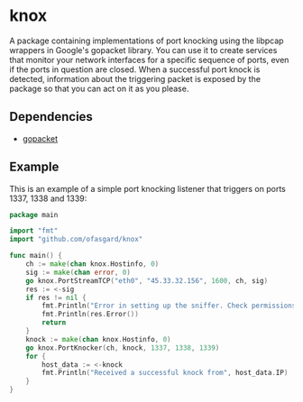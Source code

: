 # knox

A package containing implementations of port knocking using the libpcap wrappers in Google's gopacket library. You can use it to create services that monitor your network interfaces for a specific sequence of ports, even if the ports in question are closed. When a successful port knock is detected, information about the triggering packet is exposed by the package so that you can act on it as you please.

## Dependencies

- [gopacket](https://github.com/google/gopacket)

## Example

This is an example of a simple port knocking listener that triggers on ports 1337, 1338 and 1339:

```go
package main

import "fmt"
import "github.com/ofasgard/knox"

func main() {
	ch := make(chan knox.Hostinfo, 0)
	sig := make(chan error, 0)
	go knox.PortStreamTCP("eth0", "45.33.32.156", 1600, ch, sig)
	res := <-sig
	if res != nil {
		fmt.Println("Error in setting up the sniffer. Check permissions, interface name, IP?")
		fmt.Println(res.Error())
		return
	}
	knock := make(chan knox.Hostinfo, 0)
	go knox.PortKnocker(ch, knock, 1337, 1338, 1339)
	for {
		host_data := <-knock
		fmt.Println("Received a successful knock from", host_data.IP)
	}
}
```
